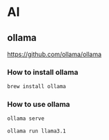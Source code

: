 # AI

## ollama
https://github.com/ollama/ollama

### How to install ollama

```sh
brew install ollama
```

### How to use ollama

```sh
ollama serve
```

```sh
ollama run llama3.1 
```
